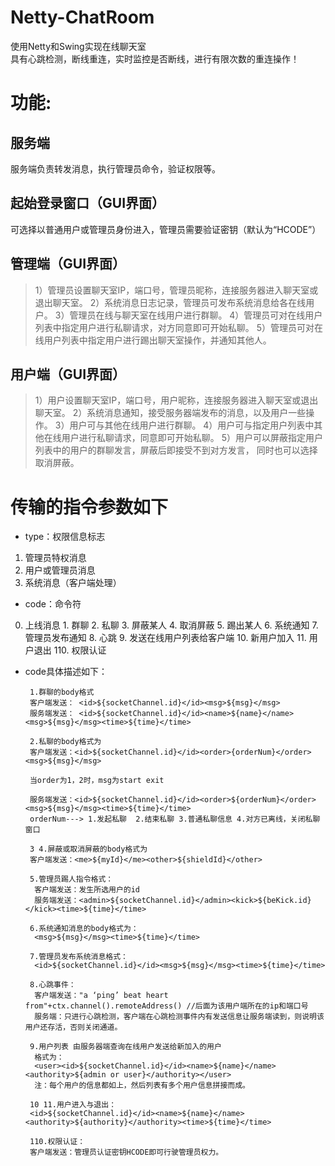 # Netty-ChatRoom
使用Netty和Swing实现在线聊天室  
具有心跳检测，断线重连，实时监控是否断线，进行有限次数的重连操作！
# 功能:
## 服务端
服务端负责转发消息，执行管理员命令，验证权限等。
## 起始登录窗口（GUI界面）
可选择以普通用户或管理员身份进入，管理员需要验证密钥（默认为“HCODE”）
## 管理端（GUI界面）
> 1）管理员设置聊天室IP，端口号，管理员昵称，连接服务器进入聊天室或退出聊天室。
> 2）系统消息日志记录，管理员可发布系统消息给各在线用户。
> 3）管理员在线与聊天室在线用户进行群聊。 
> 4）管理员可对在线用户列表中指定用户进行私聊请求，对方同意即可开始私聊。
> 5）管理员可对在线用户列表中指定用户进行踢出聊天室操作，并通知其他人。

## 用户端（GUI界面）
> 1）用户设置聊天室IP，端口号，用户昵称，连接服务器进入聊天室或退出聊天室。
> 2）系统消息通知，接受服务器端发布的消息，以及用户一些操作。
> 3）用户可与其他在线用户进行群聊。
> 4）用户可与指定用户列表中其他在线用户进行私聊请求，同意即可开始私聊。
> 5）用户可以屏蔽指定用户列表中的用户的群聊发言，屏蔽后即接受不到对方发言， 同时也可以选择取消屏蔽。
# 传输的指令参数如下
-  type：权限信息标志  
1. 管理员特权消息 
2. 用户或管理员消息 
3. 系统消息（客户端处理）
-  code：命令符 
0. 上线消息 1. 群聊 2. 私聊 3. 屏蔽某人 4. 取消屏蔽 5. 踢出某人 6. 系统通知 7. 管理员发布通知 8. 心跳 9. 发送在线用户列表给客户端 10. 新用户加入 11. 用户退出 110. 权限认证
-  code具体描述如下：
      
        1.群聊的body格式
        客户端发送： <id>${socketChannel.id}</id><msg>${msg}</msg>
        服务端发送： <id>${socketChannel.id}</id><name>${name}</name><msg>${msg}</msg><time>${time}</time>

        2.私聊的body格式为
        客户端发送：<id>${socketChannel.id}</id><order>{orderNum}</order><msg>${msg}</msg>

        当order为1，2时，msg为start exit

        服务端发送：<id>${socketChannel.id}</id><order>${orderNum}</order><msg>${msg}</msg><time>${time}</time>
        orderNum---> 1.发起私聊  2.结束私聊 3.普通私聊信息 4.对方已离线，关闭私聊窗口

        3 4.屏蔽或取消屏蔽的body格式为
        客户端发送：<me>${myId}</me><other>${shieldId}</other>

        5.管理员踢人指令格式：
         客户端发送：发生所选用户的id
         服务端发送：<admin>${socketChannel.id}</admin><kick>${beKick.id}</kick><time>${time}</time>

        6.系统通知消息的body格式为：
         <msg>${msg}</msg><time>${time}</time>

        7.管理员发布系统消息格式：
         <id>${socketChannel.id}</id><msg>${msg}</msg><time>${time}</time>

        8.心跳事件：
         客户端发送："a ‘ping’ beat heart from"+ctx.channel().remoteAddress() //后面为该用户端所在的ip和端口号
         服务端：只进行心跳检测，客户端在心跳检测事件内有发送信息让服务端读到，则说明该用户还存活，否则关闭通道。

        9.用户列表 由服务器端查询在线用户发送给新加入的用户
         格式为：
         <user><id>${socketChannel.id}</id><name>${name}</name><authority>${admin or user}</authority></user>
         注：每个用户的信息都如上，然后列表有多个用户信息拼接而成。

        10 11.用户进入与退出：
        <id>${socketChannel.id}</id><name>${name}</name><authority>${authority}</authority><time>${time}</time>

        110.权限认证：
        客户端发送：管理员认证密钥HCODE即可行驶管理员权力。

    

